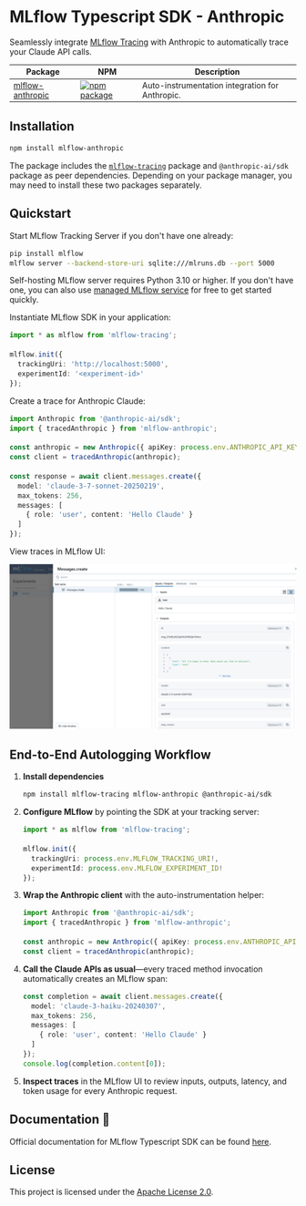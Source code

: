 # MLflow Typescript SDK - Anthropic

Seamlessly integrate [MLflow Tracing](https://github.com/mlflow/mlflow/tree/main/libs/typescript) with Anthropic to automatically trace your Claude API calls.

| Package                 | NPM                                                                                                         | Description                                       |
| ----------------------- | ----------------------------------------------------------------------------------------------------------- | ------------------------------------------------- |
| [mlflow-anthropic](./)  | [![npm package](https://img.shields.io/npm/v/mlflow-tracing-anthropic?style=flat-square)](https://www.npmjs.com/package/mlflow-tracing-anthropic) | Auto-instrumentation integration for Anthropic.  |

## Installation

```bash
npm install mlflow-anthropic
```

The package includes the [`mlflow-tracing`](https://github.com/mlflow/mlflow/tree/main/libs/typescript) package and `@anthropic-ai/sdk` package as peer dependencies. Depending on your package manager, you may need to install these two packages separately.

## Quickstart

Start MLflow Tracking Server if you don't have one already:

```bash
pip install mlflow
mlflow server --backend-store-uri sqlite:///mlruns.db --port 5000
```

Self-hosting MLflow server requires Python 3.10 or higher. If you don't have one, you can also use [managed MLflow service](https://mlflow.org/#get-started) for free to get started quickly.

Instantiate MLflow SDK in your application:

```typescript
import * as mlflow from 'mlflow-tracing';

mlflow.init({
  trackingUri: 'http://localhost:5000',
  experimentId: '<experiment-id>'
});
```

Create a trace for Anthropic Claude:

```typescript
import Anthropic from '@anthropic-ai/sdk';
import { tracedAnthropic } from 'mlflow-anthropic';

const anthropic = new Anthropic({ apiKey: process.env.ANTHROPIC_API_KEY });
const client = tracedAnthropic(anthropic);

const response = await client.messages.create({
  model: 'claude-3-7-sonnet-20250219',
  max_tokens: 256,
  messages: [
    { role: 'user', content: 'Hello Claude' }
  ]
});
```

View traces in MLflow UI:

![MLflow Tracing UI](https://github.com/mlflow/mlflow/blob/master/docs/static/images/llms/anthropic/anthropic-tracing.png?raw=True)

## End-to-End Autologging Workflow

1. **Install dependencies**
   ```bash
   npm install mlflow-tracing mlflow-anthropic @anthropic-ai/sdk
   ```

2. **Configure MLflow** by pointing the SDK at your tracking server:
   ```typescript
   import * as mlflow from 'mlflow-tracing';

   mlflow.init({
     trackingUri: process.env.MLFLOW_TRACKING_URI!,
     experimentId: process.env.MLFLOW_EXPERIMENT_ID!
   });
   ```

3. **Wrap the Anthropic client** with the auto-instrumentation helper:
   ```typescript
   import Anthropic from '@anthropic-ai/sdk';
   import { tracedAnthropic } from 'mlflow-anthropic';

   const anthropic = new Anthropic({ apiKey: process.env.ANTHROPIC_API_KEY! });
   const client = tracedAnthropic(anthropic);
   ```

4. **Call the Claude APIs as usual**—every traced method invocation automatically creates an MLflow span:
   ```typescript
   const completion = await client.messages.create({
     model: 'claude-3-haiku-20240307',
     max_tokens: 256,
     messages: [
       { role: 'user', content: 'Hello Claude' }
     ]
   });
   console.log(completion.content[0]);
   ```

5. **Inspect traces** in the MLflow UI to review inputs, outputs, latency, and token usage for every Anthropic request.

## Documentation 📘

Official documentation for MLflow Typescript SDK can be found [here](https://mlflow.org/docs/latest/genai/tracing/app-instrumentation/typescript-sdk).

## License

This project is licensed under the [Apache License 2.0](https://github.com/mlflow/mlflow/blob/master/LICENSE.txt).